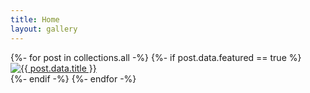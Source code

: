 ```yaml
---
title: Home
layout: gallery
---
```


<div id="gallery">
{%- for post in collections.all -%}
    {%- if post.data.featured == true %}
    <div><a href="{{ post.url }}" name="{{ post.data.title }}"><img src="{{post.data.image}}" alt="{{ post.data.title }}"></a></div>
    {%- endif -%}
{%- endfor -%}
</div>
